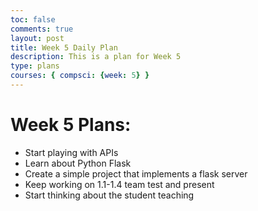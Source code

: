 ```yaml
---
toc: false
comments: true
layout: post
title: Week 5 Daily Plan
description: This is a plan for Week 5
type: plans
courses: { compsci: {week: 5} }
---
```


# Week 5 Plans:

- Start playing with APIs <br>
- Learn about Python Flask<br>
- Create a simple project that implements a flask server<br>
- Keep working on 1.1-1.4 team test and present<br>
- Start thinking about the student teaching
